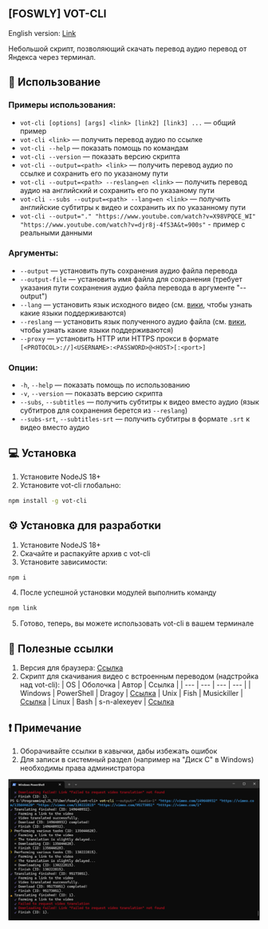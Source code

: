 ## [FOSWLY] VOT-CLI

English version: [Link](https://github.com/FOSWLY/vot-cli/blob/main/README-EN.md)

Небольшой скрипт, позволяющий скачать перевод аудио перевод от Яндекса через терминал.

## 📖 Использование

### Примеры использования:

- `vot-cli [options] [args] <link> [link2] [link3] ...` — общий пример
- `vot-cli <link>` — получить перевод аудио по ссылке
- `vot-cli --help` — показать помощь по командам
- `vot-cli --version` — показать версию скрипта
- `vot-cli --output=<path> <link>` — получить перевод аудио по ссылке и сохранить его по указаному пути
- `vot-cli --output=<path> --reslang=en <link>` — получить перевод аудио на английский и сохранить его по указаному пути
- `vot-cli --subs --output=<path> --lang=en <link>` — получить английские субтитры к видео и сохранить их по указанному пути
- `vot-cli --output="." "https://www.youtube.com/watch?v=X98VPQCE_WI" "https://www.youtube.com/watch?v=djr8j-4fS3A&t=900s"` - пример с реальными данными

### Аргументы:

- `--output` — установить путь сохранения аудио файла перевода
- `--output-file` — установить имя файла для сохранения (требует указания пути сохранения аудио файла перевода в аргументе "--output")
- `--lang` — установить язык исходного видео (см. [вики](https://github.com/FOSWLY/vot-cli/wiki/%5BRU%5D-Supported-langs), чтобы узнать какие языки поддерживаются)
- `--reslang` — установить язык полученного аудио файла (см. [вики](https://github.com/FOSWLY/vot-cli/wiki/%5BRU%5D-Supported-langs), чтобы узнать какие языки поддерживаются)
- `--proxy` — установить HTTP или HTTPS прокси в формате `[<PROTOCOL>://]<USERNAME>:<PASSWORD>@<HOST>[:<port>]`

### Опции:

- `-h`, `--help` — показать помощь по использованию
- `-v`, `--version` — показать версию скрипта
- `--subs`, `--subtitles` — получить субтитры к видео вместо аудио (язык субтитров для сохранения берется из `--reslang`)
- `--subs-srt`, `--subtitles-srt` — получить субтитры в формате `.srt` к видео вместо аудио

## 💻 Установка

1. Установите NodeJS 18+
2. Установите vot-cli глобально:

```bash
npm install -g vot-cli
```

## ⚙️ Установка для разработки

1. Установите NodeJS 18+
2. Скачайте и распакуйте архив с vot-cli
3. Установите зависимости:

```bash
npm i
```

4. После успешной установки модулей выполнить команду

```bash
npm link
```

5. Готово, теперь, вы можете использовать vot-cli в вашем терминале

## 📁 Полезные ссылки

1. Версия для браузера: [Ссылка](https://github.com/ilyhalight/voice-over-translation)
2. Скрипт для скачивания видео с встроенным переводом (надстройка над vot-cli):
   | OS | Оболочка | Автор | Ссылка |
   | --- | --- | --- | --- |
   | Windows | PowerShell | Dragoy | [Ссылка](https://github.com/FOSWLY/vot-cli/tree/main/scripts)
   | Unix | Fish | Musickiller | [Ссылка](https://gitlab.com/musickiller/fishy-voice-over/)
   | Linux | Bash | s-n-alexeyev | [Ссылка](https://github.com/s-n-alexeyev/yvt)

## ❗ Примечание

1. Оборачивайте ссылки в кавычки, дабы избежать ошибок
2. Для записи в системный раздел (например на "Диск C" в Windows) необходимы права администратора

![example btn](https://github.com/FOSWLY/vot-cli/blob/main/img/example.png "example")

